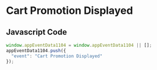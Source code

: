 # Cart Promotion Displayed

### 

## Javascript Code
```js
window.appEventData1104 = window.appEventData1104 || [];
appEventData1104.push({
  "event": "Cart Promotion Displayed"
});
```








